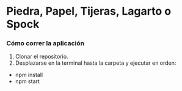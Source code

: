 # Piedra, Papel, Tijeras, Lagarto o Spock

### Cómo correr la aplicación
1) Clonar el repositorio.
2) Desplazarse en la terminal hasta la carpeta y ejecutar en orden:

* npm install
* npm start
